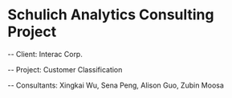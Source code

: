 # Schulich Analytics Consulting Project
-- Client: Interac Corp.

-- Project: Customer Classification

-- Consultants: Xingkai Wu, Sena Peng, Alison Guo, Zubin Moosa